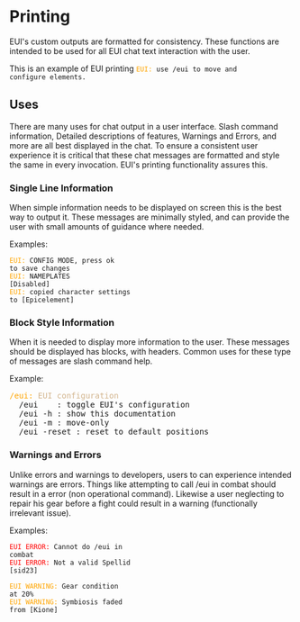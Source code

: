 # Printing
EUI's custom outputs are formatted for consistency. These functions are intended to be used for all EUI chat text interaction with the user.

This is an example of EUI printing <code><span style='color:orange;'>EUI:</span> use /eui to move and configure elements.</code>

## Uses
There are many uses for chat output in a user interface. Slash command information, Detailed descriptions of features, Warnings and Errors, and more are all best displayed in the chat. To ensure a consistent user experience it is critical that these chat messages are formatted and style the same in every invocation. EUI's printing functionality assures this.

### Single Line Information
When simple information needs to be displayed on screen this is the best way to output it. These messages are minimally styled, and can provide the user with small amounts of guidance where needed.

Examples:

<code><span style='color:orange;'>EUI:</span> CONFIG MODE, press ok to save changes</code>  
<code><span style='color:orange;'>EUI:</span> NAMEPLATES [Disabled]</code>  
<code><span style='color:orange;'>EUI:</span> copied character settings to [Epicelement]</code>  

### Block Style Information
When it is needed to display more information to the user. These messages should be displayed has blocks, with headers. Common uses for these type of messages are slash command help.

Example:

<pre><span style='color:orange;'>/eui:</span> <span style='color:tan;'>EUI configuration</span>
  /eui    : toggle EUI's configuration
  /eui -h : show this documentation 
  /eui -m : move-only
  /eui -reset : reset to default positions
</pre>

### Warnings and Errors
Unlike errors and warnings to developers, users to can experience intended warnings are errors. Things like attempting to call /eui in combat should result in a error (non operational command). Likewise a user neglecting to repair his gear before a fight could result in a warning (functionally irrelevant issue).

Examples:

<code><span style='color:red;'>EUI ERROR:</span> Cannot do /eui in combat</code>  
<code><span style='color:red;'>EUI ERROR:</span> Not a valid Spellid [sid23]</code>  

<code><span style='color:orange;'>EUI WARNING:</span> Gear condition at 20%</code>  
<code><span style='color:orange;'>EUI WARNING:</span> Symbiosis faded from [Kione]</code>  